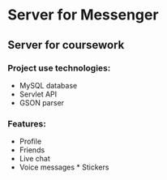 # Server for Messenger
## Server for coursework

### Project use technologies:
* MySQL database
 * Servlet API
  * GSON parser

### Features:
* Profile
 * Friends
  * Live chat
   * Voice messages
    * Stickers
